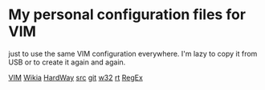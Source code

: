 # My personal configuration files for VIM

just to use the same VIM configuration everywhere.
I'm lazy to copy it from USB or to create it again and again.

[VIM](http://www.vim.org/)
[Wikia](http://vim.wikia.com/)
[HardWay](http://learnvimscriptthehardway.stevelosh.com/)
[src](ftp://ftp.vim.org/pub/vim/unix/vim-7.3.tar.bz2/)
[git](https://github.com/vim/vim/)
[w32](ftp://ftp.vim.org/pub/vim/pc/vim73w32.zip/)
[rt](ftp://ftp.vim.org/pub/vim/pc/vim73rt.zip/)
[RegEx](http://vimregex.com/)



